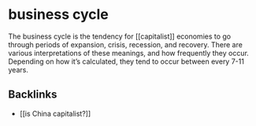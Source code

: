 # business cycle

The business cycle is the tendency for [[capitalist]] economies to go through periods of expansion, crisis, recession, and recovery. There are various interpretations of these meanings, and how frequently they occur. Depending on how it&rsquo;s calculated, they tend to occur between every 7-11 years.


<a id="org3e1eb27"></a>

## Backlinks

-   [[is China capitalist?]]
